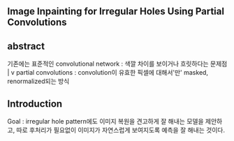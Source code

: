 ## Image Inpainting for Irregular Holes Using Partial Convolutions

abstract
--------
기존에는 표준적인 convolutional network : 색깔 차이를 보이거나 흐릿하다는 문제점
              |
              v
partial convolutions : convolution이 유효한 픽셀에 대해서'만' masked, renormalized되는 방식  

Introduction
-------------  
Goal : irregular hole pattern에도 이미지 복원을 견고하게 잘 해내는 모델을 제안하고, 따로 후처리가 필요없이 이미지가 자연스럽게 보여지도록 예측을 잘 해내는 것이다.  

